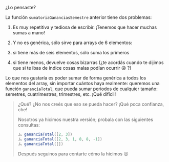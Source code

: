 ¿Lo pensaste?

La función `sumatoriaGananciasSemestre` anterior tiene dos problemas:

1. Es muy repetitiva y tediosa de escribir. ¡Tenemos que hacer muchas sumas a mano!
1. Y no es genérica, sólo sirve para arrays de 6 elementos:

  1. si tiene más de seis elementos, sólo suma los primeros
  2. si tiene menos, devuelve cosas bizarras (¿te acordás cuando te dijimos que si te ibas de índice cosas malas podían ocurrir :stuck_out_tongue: ?)

Lo que nos gustaría es poder sumar de forma genérica a todos los elementos del array, sin importar cuántos haya realmente: queremos una función `gananciaTotal`, que pueda sumar periodos de cualquier tamaño: semetres, cuatrimestres, trimestres, etc. ¡Qué difícil!

> ¿Qué? ¿No nos creés que eso se pueda hacer? ¡Qué poca confianza, che! 
> 
> Nosotros ya hicimos nuestra versión; probala con las siguientes consultas:
> 
>```javascript
>ム gananciaTotal([2, 3])
>ム gananciaTotal([2, 3, 1, 8, 8, -1])
>ム gananciaTotal([])
>```
> Después seguinos para contarte cómo la hicimos :wink:

